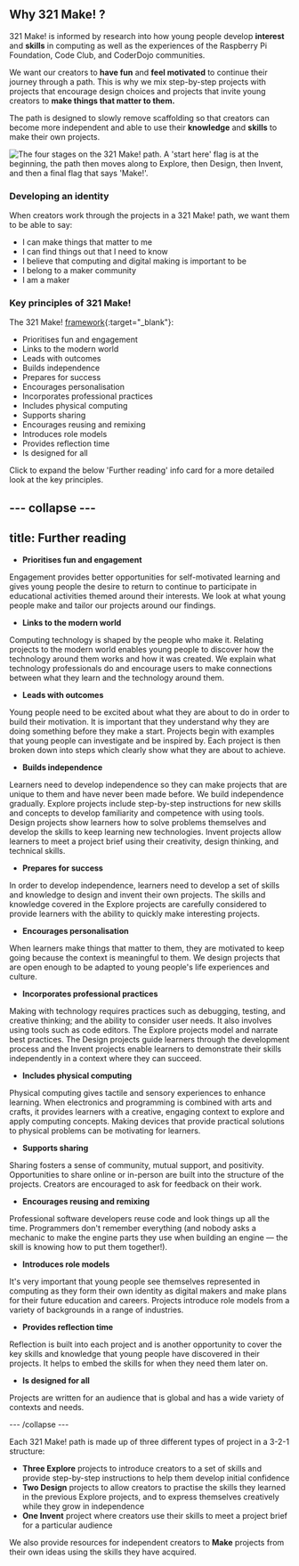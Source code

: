 ## Why 321 Make! ?

321 Make! is informed by research into how young people develop **interest** and **skills** in computing as well as the experiences of the Raspberry Pi Foundation, Code Club, and CoderDojo communities. 

We want our creators to **have fun** and **feel motivated** to continue their journey through a path. This is why we mix step-by-step projects with projects that encourage design choices and projects that invite young creators to **make things that matter to them.** 

The path is designed to slowly remove scaffolding so that creators can become more independent and able to use their **knowledge** and **skills** to make their own projects.

![The four stages on the 321 Make! path. A 'start here' flag is at the beginning, the path then moves along to Explore, then Design, then Invent, and then a final flag that says 'Make!'.](images/321make.png)

### Developing an identity

When creators work through the projects in a 321 Make! path, we want them to be able to say:

+ I can make things that matter to me
+ I can find things out that I need to know
+ I believe that computing and digital making is important to be
+ I belong to a maker community
+ I am a maker

### Key principles of 321 Make!

The 321 Make! [framework](https://www.raspberrypi.org/blog/free-coding-resources-children-young-people-digital-making-independence/){:target="_blank"}: 

+ Prioritises fun and engagement
+ Links to the modern world
+ Leads with outcomes
+ Builds independence
+ Prepares for success
+ Encourages personalisation
+ Incorporates professional practices
+ Includes physical computing
+ Supports sharing 
+ Encourages reusing and remixing
+ Introduces role models
+ Provides reflection time
+ Is designed for all 

Click to expand the below 'Further reading' info card for a more detailed look at the key principles. 

--- collapse ---
---
title: Further reading
---

+ **Prioritises fun and engagement**

Engagement provides better opportunities for self-motivated learning and gives young people the desire to return to continue to participate in educational activities themed around their interests. We look at what young people make and tailor our projects around our findings.

+ **Links to the modern world**

Computing technology is shaped by the people who make it. Relating projects to the modern world enables young people to discover how the technology around them works and how it was created. We explain what technology professionals do and encourage users to make connections between what they learn and the technology around them. 

+ **Leads with outcomes**

Young people need to be excited about what they are about to do in order to build their motivation. It is important that they understand why they are doing something before they make a start. Projects begin with examples that young people can investigate and be inspired by. Each project is then broken down into steps which clearly show what they are about to achieve. 

+ **Builds independence**

Learners need to develop independence so they can make projects that are unique to them and have never been made before. We build independence gradually. Explore projects include step-by-step instructions for new skills and concepts to develop familiarity and competence with using tools. Design projects show learners how to solve problems themselves and develop the skills to keep learning new technologies. Invent projects allow learners to meet a project brief using their creativity, design thinking, and technical skills. 

+ **Prepares for success**

In order to develop independence, learners need to develop a set of skills and knowledge to design and invent their own projects. The skills and knowledge covered in the Explore projects are carefully considered to provide learners with the ability to quickly make interesting projects. 

+ **Encourages personalisation**

When learners make things that matter to them, they are motivated to keep going because the context is meaningful to them. We design projects that are open enough to be adapted to young people's life experiences and culture. 

+ **Incorporates professional practices**

Making with technology requires practices such as debugging, testing, and creative thinking; and the ability to consider user needs. It also involves using tools such as code editors. The Explore projects model and narrate best practices. The Design projects guide learners through the development process and the Invent projects enable learners to demonstrate their skills independently in a context where they can succeed. 

+ **Includes physical computing**

Physical computing gives tactile and sensory experiences to enhance learning. When electronics and programming is combined with arts and crafts, it provides learners with a creative, engaging context to explore and apply computing concepts. Making devices that provide practical solutions to physical problems can be motivating for learners.

+ **Supports sharing**

Sharing fosters a sense of community, mutual support, and positivity.  Opportunities to share online or in-person are built into the structure of the projects. Creators are encouraged to ask for feedback on their work.  

+ **Encourages reusing and remixing**

Professional software developers reuse code and look things up all the time. Programmers don't remember everything (and nobody asks a mechanic to make the engine parts they use when building an engine &mdash; the skill is knowing how to put them together!).

+ **Introduces role models**

It's very important that young people see themselves represented in computing as they form their own identity as digital makers and make plans for their future education and careers. Projects introduce role models from a variety of backgrounds in a range of industries. 

+ **Provides reflection time**

Reflection is built into each project and is another opportunity to cover the key skills and knowledge that young people have discovered in their projects. It helps to embed the skills for when they need them later on.

+ **Is designed for all**

Projects are written for an audience that is global and has a wide variety of contexts and needs.  

--- /collapse ---

Each 321 Make! path is made up of three different types of project in a 3-2-1 structure:

+ **Three Explore** projects to introduce creators to a set of skills and provide step-by-step instructions to help them develop initial confidence
+ **Two Design** projects to allow creators to practise the skills they learned in the previous Explore projects, and to express themselves creatively while they grow in independence
+ **One Invent** project where creators use their skills to meet a project brief for a particular audience

We also provide resources for independent creators to **Make** projects from their own ideas using the skills they have acquired.
















